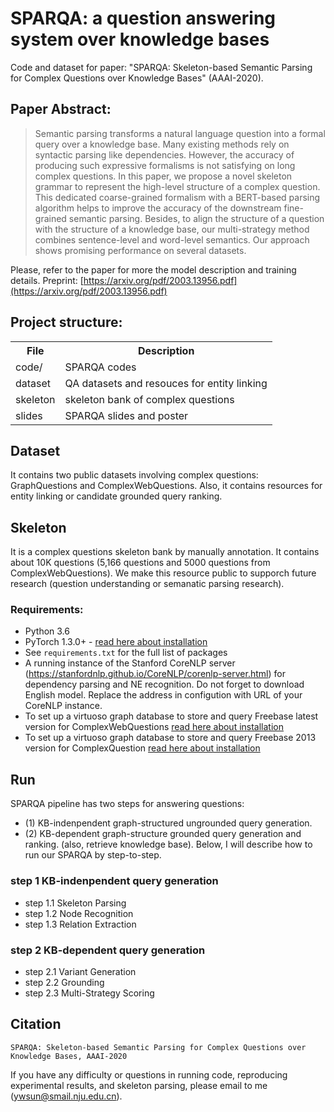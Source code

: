 # SPARQA: a question answering system over knowledge bases

Code and dataset for paper: "SPARQA: Skeleton-based Semantic Parsing for Complex Questions over Knowledge Bases" (AAAI-2020). 

## Paper Abstract:
> Semantic parsing transforms a natural language question into a formal query over a knowledge base. Many existing methods rely on syntactic parsing like dependencies. However, the accuracy of producing such expressive formalisms is not satisfying on long complex questions. In this paper, we propose a novel skeleton grammar to represent the high-level structure of a complex question. This dedicated coarse-grained formalism with a BERT-based parsing algorithm helps to improve the accuracy of the downstream fine-grained semantic parsing. Besides, to align the structure of a question with the structure of a knowledge base, our multi-strategy method combines sentence-level and word-level semantics. Our approach shows promising performance on several datasets.

Please, refer to the paper for more the model description and training details. Preprint: [https://arxiv.org/pdf/2003.13956.pdf](https://arxiv.org/pdf/2003.13956.pdf) 

## Project structure:

<table>
    <tr>
        <th>File</th><th>Description</th>
    </tr>
    <tr>
        <td>code/</td><td>SPARQA codes</td>
    </tr>
    <tr>
        <td>dataset</td><td>QA datasets and resouces for entity linking</td>
    </tr>
    <tr>
        <td>skeleton</td><td>skeleton bank of complex questions</td>
    </tr>
    <tr>
        <td>slides</td><td>SPARQA slides and poster</td>
    </tr>
</table>
 
## Dataset
It contains two public datasets involving complex questions: GraphQuestions and ComplexWebQuestions.
Also, it contains resources for entity linking or candidate grounded query ranking.

## Skeleton
It is a complex questions skeleton bank by manually annotation. It contains about 10K questions (5,166 questions and 5000 questions from ComplexWebQuestions). We make this resource public to supporch future research (question understanding or semanatic parsing research).

### Requirements:
* Python 3.6
* PyTorch 1.3.0+ - [read here about installation](http://pytorch.org/)
* See `requirements.txt` for the full list of packages
* A running instance of the Stanford CoreNLP server (https://stanfordnlp.github.io/CoreNLP/corenlp-server.html) for dependency parsing and NE recognition. Do not forget to download English model. Replace the address in configution with URL of your CoreNLP instance.
* To set up a virtuoso graph database to store and query Freebase latest version for ComplexWebQuestions [read here about installation](https://developers.google.com/freebase)
* To set up a virtuoso graph database to store and query Freebase 2013 version for ComplexQuestion [read here about installation](https://github.com/percyliang/sempre)

## Run
SPARQA pipeline has two steps for answering questions:
* (1) KB-indenpendent graph-structured ungrounded query generation.
* (2) KB-dependent graph-structure grounded query generation and ranking. (also, retrieve knowledge base).
Below, I will describe how to run our SPARQA by step-to-step.

### step 1 KB-indenpendent query generation
* step 1.1 Skeleton Parsing
* step 1.2 Node Recognition
* step 1.3 Relation Extraction

### step 2 KB-dependent query generation
* step 2.1 Variant Generation
* step 2.2 Grounding
* step 2.3 Multi-Strategy Scoring

## Citation

    SPARQA: Skeleton-based Semantic Parsing for Complex Questions over Knowledge Bases, AAAI-2020

If you have any difficulty or questions in running code, reproducing experimental results, and skeleton parsing, please email to me (ywsun@smail.nju.edu.cn).
